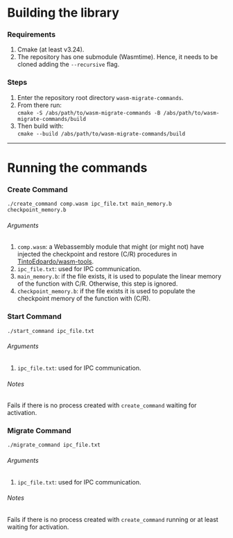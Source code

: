 # Building the library

### Requirements

1. Cmake (at least v3.24). 
2. The repository has one submodule (Wasmtime). Hence, it needs to be cloned adding the ```--recursive``` flag. 

### Steps

1. Enter the repository root directory ```wasm-migrate-commands```. 
2. From there run: \
 ```cmake -S /abs/path/to/wasm-migrate-commands -B /abs/path/to/wasm-migrate-commands/build```
3. Then build with: \
 ```cmake --build /abs/path/to/wasm-migrate-commands/build```

---

# Running the commands 

### Create Command

```
./create_command comp.wasm ipc_file.txt main_memory.b checkpoint_memory.b
```

###### Arguments

1. ```comp.wasm```: a Webassembly module that might (or might not) have injected the checkpoint and restore (C/R) procedures in [TintoEdoardo/wasm-tools](https://github.com/TintoEdoardo/wasm-tools/tree/develop). 
2. ```ipc_file.txt```: used for IPC communication. 
3. ```main_memory.b```: if the file exists, it is used to populate the linear memory of the function with C/R. Otherwise, this step is ignored.
4. ```checkpoint_memory.b```: if the file exists it is used to populate the checkpoint memory of the function with (C/R). 

### Start Command

```
./start_command ipc_file.txt
```

###### Arguments

1. ```ipc_file.txt```: used for IPC communication.

###### Notes

Fails if there is no process created with ```create_command``` waiting for activation.

### Migrate Command

```
./migrate_command ipc_file.txt
```

###### Arguments 

1. ```ipc_file.txt```: used for IPC communication.

###### Notes

Fails if there is no process created with ```create_command``` running or at least waiting for activation.
